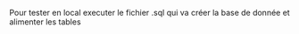 Pour tester en local executer le fichier .sql qui va créer la base de donnée et alimenter les tables
